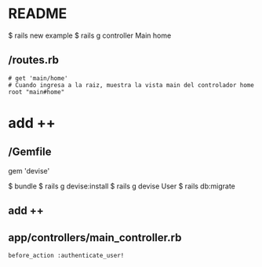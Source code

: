 # README

$ rails new example
$ rails g controller Main home

## /routes.rb
	# get 'main/home'
	# Cuando ingresa a la raiz, muestra la vista main del controlador home
	root "main#home"
# add ++
## /Gemfile
gem 'devise'

$ bundle
$ rails g devise:install
$ rails g devise User
$ rails db:migrate

## add ++
## app/controllers/main_controller.rb
	before_action :authenticate_user!
